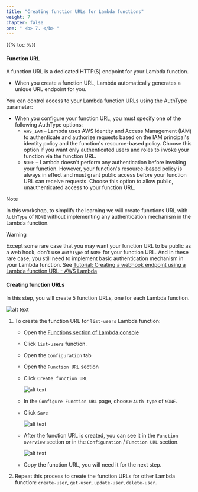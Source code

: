 ```yaml
---
title: "Creating function URLs for Lambda functions"
weight: 7
chapter: false
pre: " <b> 7. </b> "
---
```


{{% toc %}}

#### Function URL

A function URL is a dedicated HTTP(S) endpoint for your Lambda function.

- When you create a function URL, Lambda automatically generates a unique URL endpoint for you.

You can control access to your Lambda function URLs using the AuthType parameter:

- When you configure your function URL, you must specify one of the following AuthType options:
  - `AWS_IAM` – Lambda uses AWS Identity and Access Management (IAM) to authenticate and authorize requests based on the IAM principal's identity policy and the function's resource-based policy. Choose this option if you want only authenticated users and roles to invoke your function via the function URL.
  - `NONE` – Lambda doesn't perform any authentication before invoking your function. However, your function's resource-based policy is always in effect and must grant public access before your function URL can receive requests. Choose this option to allow public, unauthenticated access to your function URL.

> [!NOTE]
> In this workshop, to simplify the learning we will create functions URL with `AuthType` of `NONE` without implementing any authentication mechanism in the Lambda function.

> [!WARNING]
> Except some rare case that you may want your function URL to be public as a web hook, don't use `AuthType` of `NONE` for your function URL. And in these rare case, you still need to implement basic authentication mechanism in your Lambda function. See [Tutorial: Creating a webhook endpoint using a Lambda function URL - AWS Lambda](https://docs.aws.amazon.com/lambda/latest/dg/urls-webhook-tutorial.html)

#### Creating function URLs

In this step, you will create 5 function URLs, one for each Lambda function.

![alt text](/diagrams/workshop-1-function-urls-high-level.drawio.svg)

1. To create the function URL for `list-users` Lambda function:

   - Open the [Functions section of Lambda console](https://console.aws.amazon.com/lambda/home?#/functions)

   - Click `list-users` function.

   - Open the `Configuration` tab
   - Open the `Function URL` section
   - Click `Create function URL`

     ![alt text](/images/workshop-1/lambda-function-url--create.jpg)

   - In the `Configure Function URL` page, choose `Auth type` of `NONE`.

   - Click `Save`

     ![alt text](/images/workshop-1/lambda-function-url--configure.jpg)

   - After the function URL is created, you can see it in the `Function overview` section or in the `Configuration` / `Function URL` section.

     ![alt text](/images/workshop-1/lambda-function-url--location.jpg)

   - Copy the function URL, you will need it for the next step.

1. Repeat this process to create the function URLs for other Lambda function: `create-user`, `get-user`, `update-user`, `delete-user`.
